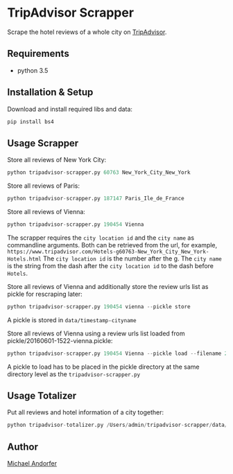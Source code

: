 # TripAdvisor Scrapper

Scrape the hotel reviews of a whole city on [TripAdvisor](http://www.tripadvisor.com).

## Requirements

- python 3.5

## Installation & Setup
Download and install required libs and data:
```bash
pip install bs4
```

## Usage Scrapper
Store all reviews of New York City:
```python
python tripadvisor-scrapper.py 60763 New_York_City_New_York
```

Store all reviews of Paris:
```python
python tripadvisor-scrapper.py 187147 Paris_Ile_de_France
```

Store all reviews of Vienna:
```python
python tripadvisor-scrapper.py 190454 Vienna
```

The scrapper requires the ```city location id``` and the ```city name``` as commandline arguments.
Both can be retrieved from the url, for example, ```https://www.tripadvisor.com/Hotels-g60763-New_York_City_New_York-Hotels.html```
The ```city location id``` is the number after the g. The ```city name``` is the string from the dash after the ```city location id``` to the dash before ```Hotels```.

Store all reviews of Vienna and additionally store the review urls list as pickle for rescraping later:
```python
python tripadvisor-scrapper.py 190454 vienna --pickle store
```
A pickle is stored in ```data/timestamp-cityname```


Store all reviews of Vienna using a review urls list loaded from pickle/20160601-1522-vienna.pickle:
```python
python tripadvisor-scrapper.py 190454 Vienna --pickle load --filename 20160601-1522-vienna.pickle
```

A pickle to load has to be placed in the pickle directory at the same directory level as the ```tripadvisor-scrapper.py```

## Usage Totalizer
Put all reviews and hotel information of a city together:
```python
python tripadvisor-totalizer.py /Users/admin/tripadvisor-scrapper/data/20160716-202314-vienna
```

## Author

[Michael Andorfer](mailto:mandorfer.mmt-b2014@fh-salzburg.ac.at)